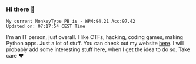 ### Hi there 👋
<!-- PB START -->
```
My current MonkeyType PB is - WPM:94.21 Acc:97.42
Updated on: 07:17:54 CEST Time
```
<!-- PB END -->
I'm an IT person, just overall. I like CTFs, hacking, coding games, making Python apps. Just a lot of stuff.
You can check out my website [here](https://skill3472.github.io/).
I will probably add some interesting stuff here, when I get the idea to do so. Take care ❤️
